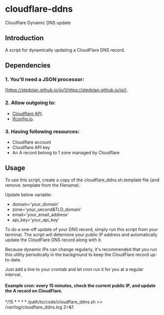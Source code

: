 # cloudflare-ddns
Cloudflare Dynamic DNS update

## Introduction
A script for dynamically updating a CloudFlare DNS record.

## Dependencies
### 1. You'll need a JSON processor:
[https://stedolan.github.io/jq/](https://stedolan.github.io/jq/).

### 2. Allow outgoing to:
- [Cloudflare API](https://api.cloudflare.com).
- [ifconfig.io](http://ifconfig.io).

### 3. Having following resources:
- Cloudflare account
- Cloudflare API key
- An A record belong to 1 zone managed by Cloudflare

## Usage
To use this script, create a copy of the cloudflare_ddns.sh.template file (and remove .template from the filename). 

Update below variable:
- domain='your_domain'
- zone='your_second&TLD_domain'
- email='your_email_address'
- api_key='your_api_key'

To do a one-off update of your DNS record, simply run this script from your terminal. The script will determine your public IP address and automatically update the CloudFlare DNS record along with it.

Because dynamic IPs can change regularly, it's recommended that you run this utility periodically in the background to keep the CloudFlare record up-to-date.

Just add a line to your crontab and let cron run it for you at a regular interval.

#### Example cron: every 15 minutes, check the current public IP, and update the A record on CloudFlare.
*/15 * * * * /path/to/code/cloudflare_ddns.sh >> /var/log/cloudflare_ddns.log 2>&1
